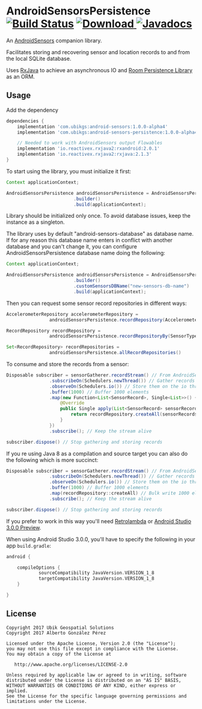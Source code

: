 # AndroidSensorsPersistence [![Build Status](https://travis-ci.org/ubikgs/AndroidSensorsPersistence.svg?branch=master)](https://travis-ci.org/ubikgs/AndroidSensorsPersistence) [ ![Download](https://api.bintray.com/packages/ubikgs/AndroidSensors/android-sensors-persistence/images/download.svg) ](https://bintray.com/ubikgs/AndroidSensors/android-sensors-persistence/_latestVersion) [![Javadocs](https://www.javadoc.io/badge/com.ubikgs/android-sensors-persistence.svg)](https://www.javadoc.io/doc/com.ubikgs/android-sensors-persistence)


An [AndroidSensors](https://github.com/ubikgs/AndroidSensors) companion library.

Facilitates storing and recovering sensor and location records to and from the local SQLite database.

Uses [RxJava](https://github.com/ReactiveX/RxJava) to achieve an asynchronous IO and [Room Persistence Library](https://developer.android.com/topic/libraries/architecture/room.html) as an ORM.

## Usage

Add the dependency

```groovy
dependencies {
    implementation 'com.ubikgs:android-sensors:1.0.0-alpha4'
    implementation 'com.ubikgs:android-sensors-persistence:1.0.0-alpha4'

    // Needed to work with AndroidSensors output Flowables
    implementation 'io.reactivex.rxjava2:rxandroid:2.0.1'
    implementation 'io.reactivex.rxjava2:rxjava:2.1.3'
}
```

To start using the library, you must initialize it first:

```java
Context applicationContext;

AndroidSensorsPersistence androidSensorsPersistence = AndroidSensorsPersistence
                         .builder()
                         .build(applicationContext);
```
Library should be initialized only once. To avoid database issues, keep the instance as a singleton.

The library uses by default "android-sensors-database" as database name. If for any reason this database name enters in conflict with another database and you can't change it, you can configure AndroidSensorsPersistence database name doing the following:

```java
Context applicationContext;

AndroidSensorsPersistence androidSensorsPersistence = AndroidSensorsPersistence
                         .builder()
                         .customSensorsDBName("new-sensors-db-name")
                         .build(applicationContext);
```

Then you can request some sensor record repositories in different ways:

```java
AccelerometerRepository accelerometerRepository =
                androidSensorsPersistence.recordRepository(AccelerometerRepository.class);

RecordRepository recordRepository =
                androidSensorsPersistence.recordRepositoryBy(SensorType.ACCELEROMETER);

Set<RecordRepository> recordRepositories =
                androidSensorsPersistence.allRecordRepositories()
```

To consume and store the records from a sensor:

```java
Disposable subscriber = sensorGatherer.recordStream() // From AndroidSensors library, check the README to know how to initialize this
                .subscribeOn(Schedulers.newThread()) // Gather records on a new thread
                .observeOn(Schedulers.io()) // Store them on the io thread
                .buffer(1000) // Buffer 1000 elements
                .map(new Function<List<SensorRecord>, Single<List>>() { // Bulk write 1000 elements
                    @Override
                    public Single apply(List<SensorRecord> sensorRecords) throws Exception {
                        return recordRepository.createAll(sensorRecords;
                    }
                })
                .subscribe(); // Keep the stream alive

subscriber.dispose() // Stop gathering and storing records
```

If you re using Java 8 as a compilation and source target you can also do the following which is more succinct:

```java
Disposable subscriber = sensorGatherer.recordStream() // From AndroidSensors library, check the README to know how to initialize this
                .subscribeOn(Schedulers.newThread()) // Gather records on a new thread
                .observeOn(Schedulers.io()) // Store them on the io thread
                .buffer(1000) // Buffer 1000 elements
                .map(recordRepository::createAll) // Bulk write 1000 elements
                .subscribe(); // Keep the stream alive

subscriber.dispose() // Stop gathering and storing records
```

If you prefer to work in this way you'll need [Retrolambda](https://github.com/orfjackal/retrolambda) or [Android Studio 3.0.0 Preview](https://developer.android.com/studio/preview/index.html).

When using Android Studio 3.0.0, you'll have to specify the following in your app `build.gradle`:

```groovy
android {

    compileOptions {
            sourceCompatibility JavaVersion.VERSION_1_8
            targetCompatibility JavaVersion.VERSION_1_8
    }

}
```

## License
    Copyright 2017 Ubik Geospatial Solutions
    Copyright 2017 Alberto González Pérez

    Licensed under the Apache License, Version 2.0 (the "License");
    you may not use this file except in compliance with the License.
    You may obtain a copy of the License at

       http://www.apache.org/licenses/LICENSE-2.0

    Unless required by applicable law or agreed to in writing, software
    distributed under the License is distributed on an "AS IS" BASIS,
    WITHOUT WARRANTIES OR CONDITIONS OF ANY KIND, either express or implied.
    See the License for the specific language governing permissions and
    limitations under the License.